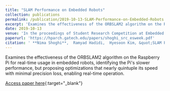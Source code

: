 ```yaml
---
title: "SLAM Performance on Embedded Robots"
collection: publications
permalink: /publication/2019-10-13-SLAM-Performance-on-Embedded-Robots
excerpt: 'Examines the effectiveness of the ORBSLAM2 algorithm on the Raspberry Pi for real-time usage in embedded robots, identifying the Pi&apos;s slower performance, but proposing optimizations that nearly quintuple its speed with minimal precision loss, enabling real-time operation.'
date: 2019-10-13
venue: 'In the proceedings of Student Research Competition at Embedded System Week (SRC ESWEEK)'
paperurl: 'https://hparch.gatech.edu/papers/shoghi_src_esweek.pdf'
citation: ' **Nima Shoghi**,  Ramyad Hadidi,  Hyesoon Kim, &quot;SLAM Performance on Embedded Robots.&quot; In the proceedings of Student Research Competition at Embedded System Week (SRC ESWEEK), 2019.'
---
```

Examines the effectiveness of the ORBSLAM2 algorithm on the Raspberry Pi for real-time usage in embedded robots, identifying the Pi&apos;s slower performance, but proposing optimizations that nearly quintuple its speed with minimal precision loss, enabling real-time operation.

[Access paper here](https://hparch.gatech.edu/papers/shoghi_src_esweek.pdf){:target="_blank"}
